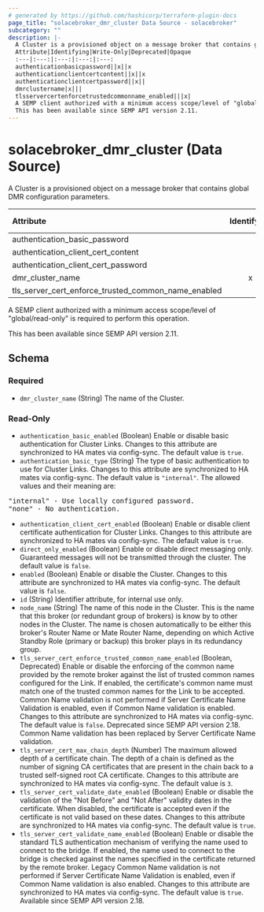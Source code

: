 ```yaml
---
# generated by https://github.com/hashicorp/terraform-plugin-docs
page_title: "solacebroker_dmr_cluster Data Source - solacebroker"
subcategory: ""
description: |-
  A Cluster is a provisioned object on a message broker that contains global DMR configuration parameters.
  Attribute|Identifying|Write-Only|Deprecated|Opaque
  :---|:---:|:---:|:---:|:---:
  authenticationbasicpassword||x||x
  authenticationclientcertcontent||x||x
  authenticationclientcertpassword||x||
  dmrclustername|x|||
  tlsservercertenforcetrustedcommonname_enabled|||x|
  A SEMP client authorized with a minimum access scope/level of "global/read-only" is required to perform this operation.
  This has been available since SEMP API version 2.11.
---
```


# solacebroker_dmr_cluster (Data Source)

A Cluster is a provisioned object on a message broker that contains global DMR configuration parameters.


Attribute|Identifying|Write-Only|Deprecated|Opaque
:---|:---:|:---:|:---:|:---:
authentication_basic_password||x||x
authentication_client_cert_content||x||x
authentication_client_cert_password||x||
dmr_cluster_name|x|||
tls_server_cert_enforce_trusted_common_name_enabled|||x|



A SEMP client authorized with a minimum access scope/level of "global/read-only" is required to perform this operation.

This has been available since SEMP API version 2.11.



<!-- schema generated by tfplugindocs -->
## Schema

### Required

- `dmr_cluster_name` (String) The name of the Cluster.

### Read-Only

- `authentication_basic_enabled` (Boolean) Enable or disable basic authentication for Cluster Links. Changes to this attribute are synchronized to HA mates via config-sync. The default value is `true`.
- `authentication_basic_type` (String) The type of basic authentication to use for Cluster Links. Changes to this attribute are synchronized to HA mates via config-sync. The default value is `"internal"`. The allowed values and their meaning are:

<pre>
"internal" - Use locally configured password.
"none" - No authentication.
</pre>
- `authentication_client_cert_enabled` (Boolean) Enable or disable client certificate authentication for Cluster Links. Changes to this attribute are synchronized to HA mates via config-sync. The default value is `true`.
- `direct_only_enabled` (Boolean) Enable or disable direct messaging only. Guaranteed messages will not be transmitted through the cluster. The default value is `false`.
- `enabled` (Boolean) Enable or disable the Cluster. Changes to this attribute are synchronized to HA mates via config-sync. The default value is `false`.
- `id` (String) Identifier attribute, for internal use only.
- `node_name` (String) The name of this node in the Cluster. This is the name that this broker (or redundant group of brokers) is know by to other nodes in the Cluster. The name is chosen automatically to be either this broker's Router Name or Mate Router Name, depending on which Active Standby Role (primary or backup) this broker plays in its redundancy group.
- `tls_server_cert_enforce_trusted_common_name_enabled` (Boolean, Deprecated) Enable or disable the enforcing of the common name provided by the remote broker against the list of trusted common names configured for the Link. If enabled, the certificate's common name must match one of the trusted common names for the Link to be accepted. Common Name validation is not performed if Server Certificate Name Validation is enabled, even if Common Name validation is enabled. Changes to this attribute are synchronized to HA mates via config-sync. The default value is `false`. Deprecated since SEMP API version 2.18. Common Name validation has been replaced by Server Certificate Name validation.
- `tls_server_cert_max_chain_depth` (Number) The maximum allowed depth of a certificate chain. The depth of a chain is defined as the number of signing CA certificates that are present in the chain back to a trusted self-signed root CA certificate. Changes to this attribute are synchronized to HA mates via config-sync. The default value is `3`.
- `tls_server_cert_validate_date_enabled` (Boolean) Enable or disable the validation of the "Not Before" and "Not After" validity dates in the certificate. When disabled, the certificate is accepted even if the certificate is not valid based on these dates. Changes to this attribute are synchronized to HA mates via config-sync. The default value is `true`.
- `tls_server_cert_validate_name_enabled` (Boolean) Enable or disable the standard TLS authentication mechanism of verifying the name used to connect to the bridge. If enabled, the name used to connect to the bridge is checked against the names specified in the certificate returned by the remote broker. Legacy Common Name validation is not performed if Server Certificate Name Validation is enabled, even if Common Name validation is also enabled. Changes to this attribute are synchronized to HA mates via config-sync. The default value is `true`. Available since SEMP API version 2.18.
